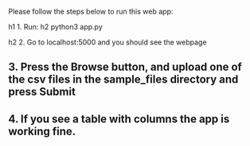Please follow the steps below to run this web app:


h1 1. Run:
h2 python3 app.py

h2 2. Go to localhost:5000 and you should see the webpage

## 3. Press the Browse button, and upload one of the csv files in the sample_files directory and press Submit

## 4. If you see a table with columns the app is working fine.

